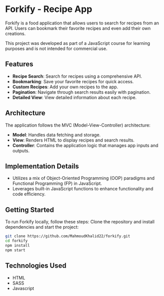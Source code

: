# Forkify - Recipe App

Forkify is a food application that allows users to search for recipes from an API. Users can bookmark their favorite recipes and even add their own creations.

This project was developed as part of a JavaScript course for learning purposes and is not intended for commercial use.

## Features

- **Recipe Search**: Search for recipes using a comprehensive API.
- **Bookmarking**: Save your favorite recipes for quick access.
- **Custom Recipes**: Add your own recipes to the app.
- **Pagination**: Navigate through search results easily with pagination.
- **Detailed View**: View detailed information about each recipe.

## Architecture

The application follows the MVC (Model-View-Controller) architecture:

- **Model**: Handles data fetching and storage.
- **View**: Renders HTML to display recipes and search results.
- **Controller**: Contains the application logic that manages app inputs and outputs.

## Implementation Details

- Utilizes a mix of Object-Oriented Programming (OOP) paradigms and Functional Programming (FP) in JavaScript.
- Leverages built-in JavaScript functions to enhance functionality and code efficiency.

## Getting Started

To run Forkify locally, follow these steps:
Clone the repository and install dependencies and start the project:
   ```bash
   git clone https://github.com/MahmoudKhalid22/forkify.git
   cd forkify
   npm install
   npm start
   ```

## Technologies Used
- HTML
- SASS
- Javascript
   
